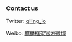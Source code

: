 ### Contact us
Twitter: [qiling_io](https://twitter.com/qiling_io)

Weibo: [麒麟框架官方微博](https://www.weibo.com/sgniwx)
